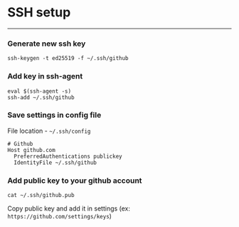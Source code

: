 # SSH setup

---

### Generate new ssh key

```console
ssh-keygen -t ed25519 -f ~/.ssh/github
```

### Add key in ssh-agent
```console
eval $(ssh-agent -s)
ssh-add ~/.ssh/github
```

### Save settings in config file

File location - `~/.ssh/config`

```console
# Github
Host github.com
  PreferredAuthentications publickey
  IdentityFile ~/.ssh/github
```


### Add public key to your github account

```console
cat ~/.ssh/github.pub
```

Copy public key and add it in settings (ex: `https://github.com/settings/keys`)

